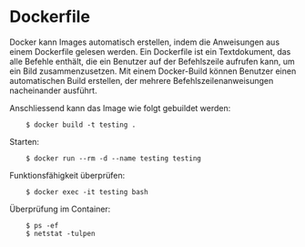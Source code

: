 # Dockerfile
Docker kann Images automatisch erstellen, indem die Anweisungen aus einem Dockerfile gelesen werden. Ein Dockerfile ist ein Textdokument, das alle Befehle enthält, die ein Benutzer auf der Befehlszeile aufrufen kann, um ein Bild zusammenzusetzen. Mit einem Docker-Build können Benutzer einen automatischen Build erstellen, der mehrere Befehlszeilenanweisungen nacheinander ausführt.

Anschliessend kann das Image wie folgt gebuildet werden:
```Shell
    $ docker build -t testing .
```

Starten:
```Shell
    $ docker run --rm -d --name testing testing
```

Funktionsfähigkeit überprüfen:
```Shell
    $ docker exec -it testing bash
```

Überprüfung im Container:
```Shell
    $ ps -ef
    $ netstat -tulpen
